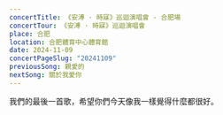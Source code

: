 ```yaml
---
concertTitle: 《安溥 · 時寐》巡迴演唱會 - 合肥場
concertTour: 《安溥 · 時寐》巡迴演唱會
place: 合肥
location: 合肥體育中心體育館
date: 2024-11-09
concertPageSlug: "20241109"
previousSong: 親愛的
nextSong: 關於我愛你
---
```

我們的最後一首歌，希望你們今天像我一樣覺得什麼都很好。